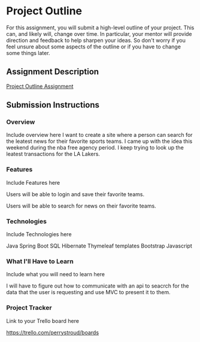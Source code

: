 # Project Outline
For this assignment, you will submit a high-level outline of your project. This can, and likely will, change over time. In particular, your mentor will provide direction and feedback to help sharpen your ideas. So don't worry if you feel unsure about some aspects of the outline or if you have to change some things later.

## Assignment Description
[Project Outline Assignment](https://education.launchcode.org/liftoff/modules/assignments/project-outline)

## Submission Instructions

### Overview
Include overview here
I want to create a site where a person can search for the leatest news for their favorite sports teams. I came up with the idea this weekend during the nba free agency period. I keep trying to look up the leatest transactions for the LA Lakers.

### Features
Include Features here

Users will be able to login and save their favorite teams.

Users will be able to search for news on their favorite teams.

### Technologies
Include Technologies here

Java
Spring Boot
SQL
Hibernate
Thymeleaf templates
Bootstrap
Javascript

### What I'll Have to Learn
Include what you will need to learn here

I will have to figure out how to communicate with an api to seacrch for the data that the user is requesting and use MVC to present it to them.

### Project Tracker
Link to your Trello board here

https://trello.com/perrystroud/boards
